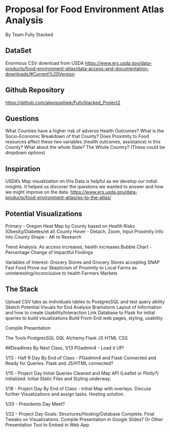 # Proposal for Food Environment Atlas Analysis
By Team Fully Stacked

## DataSet
Enormous CSV download from USDA
https://www.ers.usda.gov/data-products/food-environment-atlas/data-access-and-documentation-downloads/#Current%20Version

## Github Repository
https://github.com/alexisophiek/FullyStacked_Project2


##  Questions
What Counties have a higher risk of adverse Health Outcomes?
What is the Socio-Economic Breakdown of that County?
Does Proximity to Food resources affect these two variables (health outcomes, assistance) in this County?  What about the whole State? The Whole Country? (These could be dropdown options)

## Inspiration
USDA’s Map visualization on this Data is helpful as we develop our initial insights.  It helped us discover the questions we wanted to answer and how we might improve on the data.
https://www.ers.usda.gov/data-products/food-environment-atlas/go-to-the-atlas/

## Potential Visualizations
Primary - Oregon Heat Map by County based on Health Risks (Obesity/Diabetes/et al)
County Hover - Detach, Zoom, Input Proximity Info into County Shape - AK to Research

Trend Analysis: As access increases, health increases
Bubble Chart - Percentage Change of Impactful Findings

Variables of Interest:
Grocery Stores and Grocery Stores accepting SNAP
Fast Food
Prove our Skepticism of Proximity to Local Farms as uninteresting/inconclusive to health
Farmers Markets

## The Stack
Upload CSV tabs as individuals tables to PostgresSQL and test query ability
Sketch Potential Visuals for End Analysis
Brainstorm Layout of Information and how to create Usability/Interaction
Link Database to Flask for initial queries to build visualizations
Build Front-End web pages, styling, usability

Compile Presentation

The Tools
PostgresSQL
SQL Alchemy
Flask
JS
HTML
CSS

##Deadlines
By Next Class, 1/13
PGadmin4 - Load it UP!

1/13 - Half R Day 
By End of Class - PGadmin4 and Flask Connected and Ready for Queries.  Flask and JS/HTML connected?

1/15 - Project Day
Initial Queries Cleaned and Map API (Leaflet or Plotly?) initialized.
Initial Static Files and Styling underway.


1/18 - Project Day
By End of Class - Initial Map with overlays.  Discuss further Visualizations and assign tasks. 
Hosting solution.

1/20 - Presidents Day
Meet?

1/22 - Project Day
Goals: Structures/Hosting/Database Complete. Final Tweaks on Visualizations. Compile Presentation in Google Slides? Or Other Presentation Tool to Embed in Web App.




